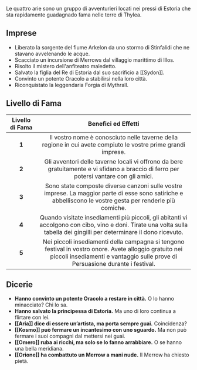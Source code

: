 Le quattro arie sono un gruppo di avventurieri locati nei pressi di Estoria che sta rapidamente guadagnado fama nelle terre di Thylea.

## Imprese

- Liberato la sorgente del fiume Arkelon da uno stormo di Stinfalidi che ne stavano avvelenando le acque.
- Scacciato un incursione di Merrows dal villaggio marittimo di Illos.
- Risolto il mistero dell'anfiteatro maledetto.
- Salvato la figlia del Re di Estoria dal suo sacrificio a [[Sydon]].
- Convinto un potente Oracolo a stabilirsi nella loro città.
- Riconquistato la leggendaria Forgia di Mythrall.

## Livello di Fama

| Livello di Fama |                                                                                   Benefici ed Effetti                                                                                    |
| :-------------: | :--------------------------------------------------------------------------------------------------------------------------------------------------------------------------------------: |
|      **1**      |                                      Il vostro nome è conosciuto nelle taverne della regione in cui avete compiuto le vostre prime grandi imprese.                                       |
|      **2**      |                          Gli avventori delle taverne locali vi offrono da bere gratuitamente e vi sfidano a braccio di ferro per potersi vantare con gli amici.                          |
|      **3**      |                Sono state composte diverse canzoni sulle vostre imprese. La maggior parte di esse sono satiriche e abbelliscono le vostre gesta per renderle più comiche.                |
|      **4**      |         Quando visitate insediamenti più piccoli, gli abitanti vi accolgono con cibo, vino e doni. Tirate una volta sulla tabella dei gingilli per determinare il dono ricevuto.         |
|      **5**      | Nei piccoli insediamenti della campagna si tengono festival in vostro onore. Avete alloggio gratuito nei piccoli insediamenti e vantaggio sulle prove di Persuasione durante i festival. |
## Dicerie
- **Hanno convinto un potente Oracolo a restare in città.** O lo hanno minacciato? Chi lo sa.
- **Hanno salvato la principessa di Estoria.** Ma uno di loro continua a flirtare con lei.
- **[[Aria]] dice di essere un’artista, ma porta sempre guai.** Coincidenza?
- **[[Kosmo]] può fermare un incantesimo con uno sguardo.** Ma non può fermare i suoi compagni dal mettersi nei guai.
- **[[Omero]] ruba ai ricchi, ma solo se lo fanno arrabbiare.** O se hanno una bella meridiana.
- **[[Orione]] ha combattuto un Merrow a mani nude.** Il Merrow ha chiesto pietà.